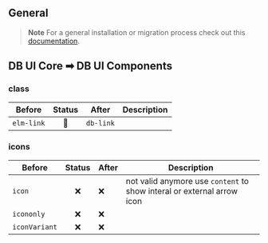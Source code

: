 ## General

> **Note**
> For a general installation or migration process check out
> this [documentation](https://www.npmjs.com/package/@db-ui/components).

## DB UI Core ➡ DB UI Components

### class

| Before     | Status | After     | Description |
|------------|:------:|-----------|-------------|
| `elm-link` |   🔁   | `db-link` |             |

### icons

| Before        | Status | After | Description                                                            |
|---------------|:------:|-------|------------------------------------------------------------------------|
| `icon`        |   ❌    | ❌     | not valid anymore use `content` to show interal or external arrow icon |
| `icononly`    |   ❌    | ❌     |                                                                        |
| `iconVariant` |   ❌    | ❌     |                                                                        |
